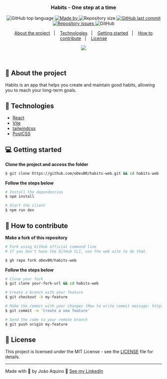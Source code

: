 <h3 align="center">
  Habits - One step at a time
</h3>

<p align="center">
  <img alt="GitHub top language" src="https://img.shields.io/github/languages/top/oDevBR/habits-web?color=green">

  <a href="https://www.linkedin.com/in/joao-aquino/" target="_blank" rel="noopener noreferrer">
    <img alt="Made by" src="https://img.shields.io/badge/made%20by-joao%20aquino-green">
  </a>

  <img alt="Repository size" src="https://img.shields.io/github/repo-size/oDevBR/habits-web?color=green">

  <a href="https://github.com/oDevBR/habits-web/commits/main">
    <img alt="GitHub last commit" src="https://img.shields.io/github/last-commit/oDevBR/habits-web?color=green">
  </a>

  <a href="https://github.com/oDevBR/moveit/issues">
    <img alt="Repository issues" src="https://img.shields.io/github/issues/oDevBR/habits-web?color=green">
  </a>

  <img alt="GitHub" src="https://img.shields.io/github/license/oDevBR/habits-web?color=green">
</p>

<p align="center">
  <a href="#-about-the-project">About the project</a>&nbsp;&nbsp;&nbsp;|&nbsp;&nbsp;&nbsp;
  <a href="#-technologies">Technologies</a>&nbsp;&nbsp;&nbsp;|&nbsp;&nbsp;&nbsp;
  <a href="#-getting-started">Getting started</a>&nbsp;&nbsp;&nbsp;|&nbsp;&nbsp;&nbsp;
  <a href="#-how-to-contribute">How to contribute</a>&nbsp;&nbsp;&nbsp;|&nbsp;&nbsp;&nbsp;
  <a href="#-license">License</a>
</p>

<p align="center">
  <img src="https://user-images.githubusercontent.com/33878228/212918307-6dc31797-d676-47d0-82df-d618c23e9498.jpg">
</p>

</br>

## 📖 About the project

Habits is an app that helps you create and maintain good habits, allowing you to reach your long-term goals.

## 🚀 Technologies

- [React](https://reactjs.org/)
- [Vite](https://vitejs.dev/)
- [tailwindcss](https://tailwindcss.com/)
- [PostCSS](https://postcss.org/)

## 💻 Getting started

**Clone the project and access the folder**

```bash
$ git clone https://github.com/oDevBR/habits-web.git && cd habits-web
```

**Follow the steps below**

```bash
# Install the dependencies
$ npm install

# Start the client
$ npm run dev
```

## 🤔 How to contribute

**Make a fork of this repository**

```bash
# Fork using GitHub official command line
# If you don't have the GitHub CLI, use the web site to do that.

$ gh repo fork oDevBR/habits-web
```

**Follow the steps below**

```bash
# Clone your fork
$ git clone your-fork-url && cd habits-web

# Create a branch with your feature
$ git checkout -b my-feature

# Make the commit with your changes (How to write commit message: https://cbea.ms/git-commit/)
$ git commit -m 'Create a new feature'

# Send the code to your remote branch
$ git push origin my-feature
```

## 📝 License

This project is licensed under the MIT License - see the [LICENSE](LICENSE) file for details.

---

Made with 💜 by João Aquino 👋 [See my LinkedIn](https://www.linkedin.com/in/joao-aquino/)
